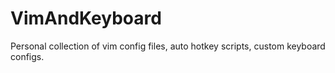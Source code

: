 # VimAndKeyboard
Personal collection of vim config files, auto hotkey scripts, custom keyboard configs.
